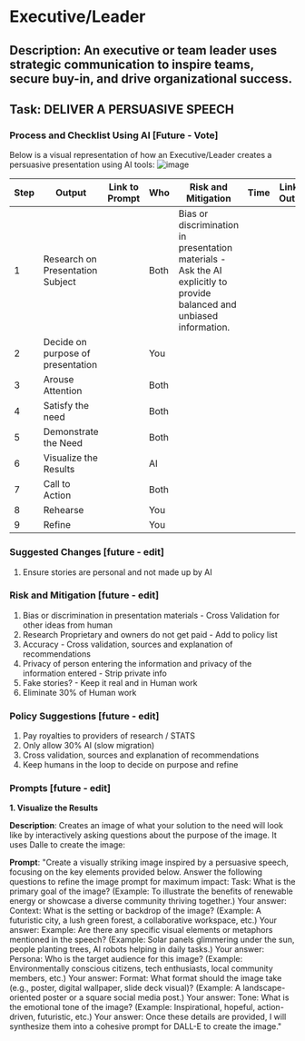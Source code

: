 # Executive/Leader

## Description: An executive or team leader uses strategic communication to inspire teams, secure buy-in, and drive organizational success.

## Task: DELIVER A PERSUASIVE SPEECH

### Process and Checklist Using AI [Future - Vote]

Below is a visual representation of how an Executive/Leader creates a persuasive presentation using AI tools:
![image](https://github.com/user-attachments/assets/e64c5d00-f5df-43a2-bb5e-8a6ca9be64f5)


| Step | Output                                | Link to Prompt | Who  | Risk and Mitigation                                                                                                    | Time | Link to Output |
|------|---------------------------------------|----------------|------|------------------------------------------------------------------------------------------------------------------------|------|----------------|
| 1    | Research on Presentation Subject      |                | Both | Bias or discrimination in presentation materials - Ask the AI explicitly to provide balanced and unbiased information. |      |                |
| 2    | Decide on purpose of presentation<br> |                | You  |                                                                                                                        |      |                |
| 3    | Arouse Attention<br>                  |                | Both |                                                                                                                        |      |                |
| 4    | Satisfy the need<br>                  |                | Both |                                                                                                                        |      |                |
| 5    | Demonstrate the Need<br>              |                | Both  |                                                                                                                        |      |                |
| 6    | Visualize the Results<br>             |                | AI   |                                                                                                                        |      |                |
| 7    | Call to Action<br>                    |                | Both |                                                                                                                        |      |                |
| 8    | Rehearse                              |                | You  |                                                                                                                        |      |                |
| 9    | Refine                                |                | You  |                                                                                                                        |      |                |

### Suggested Changes  [future - edit]
1. Ensure stories are personal and not made up by AI

### Risk and Mitigation [future - edit]

1. Bias or discrimination in presentation materials - Cross Validation for other ideas from human
2. Research Proprietary and owners do not get paid - Add to policy list
3. Accuracy - Cross validation, sources and explanation of recommendations
4. Privacy of person entering the information and privacy of the information entered - Strip private info
5. Fake stories? - Keep it real and in Human work
7. Eliminate 30% of Human work



### Policy Suggestions  [future - edit]
1. Pay royalties to providers of research / STATS
2. Only allow 30% AI (slow migration)
3. Cross validation, sources and explanation of recommendations
4. Keep humans in the loop to decide on purpose and refine



### Prompts  [future - edit]
 
**1. Visualize the Results**

**Description**: 
Creates an image of what your solution to the need will look like by interactively asking questions about the purpose of the image.  It uses Dalle to create the image:

**Prompt**:
"Create a visually striking image inspired by a persuasive speech, focusing on the key elements provided below. Answer the following questions to refine the image prompt for maximum impact:
Task:
What is the primary goal of the image?
(Example: To illustrate the benefits of renewable energy or showcase a diverse community thriving together.)
Your answer:
Context:
What is the setting or backdrop of the image?
(Example: A futuristic city, a lush green forest, a collaborative workspace, etc.)
Your answer:
Example:
Are there any specific visual elements or metaphors mentioned in the speech?
(Example: Solar panels glimmering under the sun, people planting trees, AI robots helping in daily tasks.)
Your answer:
Persona:
Who is the target audience for this image?
(Example: Environmentally conscious citizens, tech enthusiasts, local community members, etc.)
Your answer:
Format:
What format should the image take (e.g., poster, digital wallpaper, slide deck visual)?
(Example: A landscape-oriented poster or a square social media post.)
Your answer:
Tone:
What is the emotional tone of the image?
(Example: Inspirational, hopeful, action-driven, futuristic, etc.)
Your answer:
Once these details are provided, I will synthesize them into a cohesive prompt for DALL-E to create the image."

